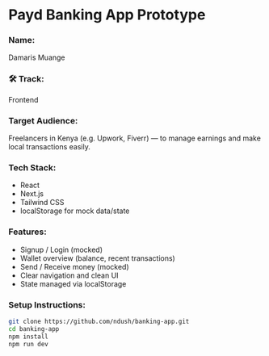 # Payd Banking App Prototype

### Name:
Damaris Muange

### 🛠 Track:
Frontend

###  Target Audience:
Freelancers in Kenya (e.g. Upwork, Fiverr) — to manage earnings and make local transactions easily.

###  Tech Stack:
- React
- Next.js
- Tailwind CSS
- localStorage for mock data/state

###  Features:
- Signup / Login (mocked)
- Wallet overview (balance, recent transactions)
- Send / Receive money (mocked)
- Clear navigation and clean UI
- State managed via localStorage

###  Setup Instructions:
```bash
git clone https://github.com/ndush/banking-app.git
cd banking-app
npm install
npm run dev